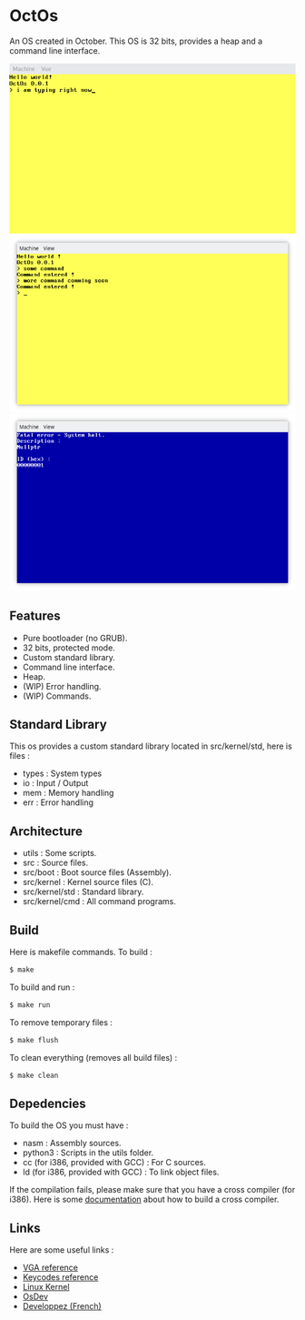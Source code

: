 # OctOs
An OS created in October. This OS is 32 bits, provides a heap and a command line interface.

![OctOs Thumbnail](screenshots/thumbnail.png "OctOs")
![Commands](screenshots/cmd.png "Commands")
![Error Handling](screenshots/error.png "Blue screen of death !")

## Features
- Pure bootloader (no GRUB).
- 32 bits, protected mode.
- Custom standard library.
- Command line interface.
- Heap.
- (WIP) Error handling.
- (WIP) Commands.

## Standard Library
This os provides a custom standard library located in src/kernel/std, here is files :
- types : System types
- io : Input / Output
- mem : Memory handling
- err : Error handling

## Architecture
- utils : Some scripts.
- src : Source files.
- src/boot : Boot source files (Assembly).
- src/kernel : Kernel source files (C).
- src/kernel/std : Standard library.
- src/kernel/cmd : All command programs.

## Build
Here is makefile commands. To build :
```bash
$ make
```
To build and run :
```bash
$ make run
```
To remove temporary files :
```bash
$ make flush
```
To clean everything (removes all build files) :
```bash
$ make clean
```

## Depedencies
To build the OS you must have :
- nasm : Assembly sources.
- python3 : Scripts in the utils folder.
- cc (for i386, provided with GCC) : For C sources.
- ld (for i386, provided with GCC) : To link object files.

If the compilation fails, please make sure that you have a cross compiler (for i386).
Here is some [documentation](https://wiki.osdev.org/GCC_Cross-Compiler "Build a cross compiler") about how to build a cross compiler. 

## Links
Here are some useful links :
- [VGA reference](http://www.osdever.net/FreeVGA/vga/crtcreg.htm "VGA")
- [Keycodes reference](http://www.vetra.com/scancodes.html "Keycodes")
- [Linux Kernel](https://github.com/torvalds/linux "Linux")
- [OsDev](http://www.osdever.net/FreeVGA/vga/crtcreg.htm "OsDev")
- [Developpez (French)](https://systeme.developpez.com/tutoriels/systeme-exploitation/petit-livre-developpement-OS/ "Developpez")
